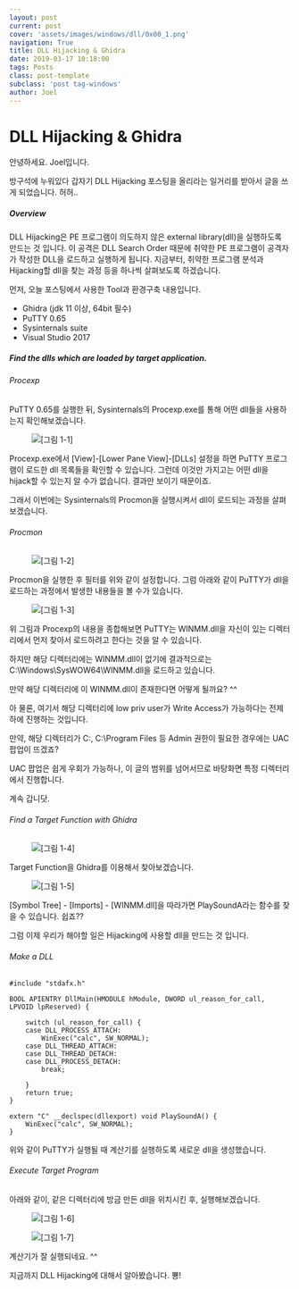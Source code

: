 ```yaml
---
layout: post
current: post
cover: 'assets/images/windows/dll/0x00_1.png'
navigation: True
title: DLL Hijacking & Ghidra
date: 2019-03-17 10:18:00
tags: Posts
class: post-template
subclass: 'post tag-windows'
author: Joel
---
```


# DLL Hijacking & Ghidra

안녕하세요. Joel입니다.

방구석에 누워있다 갑자기 DLL Hijacking 포스팅을 올리라는 일거리를 받아서 글을 쓰게 되었습니다. 허허..

##### Overview

DLL Hijacking은 PE 프로그램이 의도하지 않은 external library(dll)을 실행하도록 만드는 것 입니다. 
이 공격은 DLL Search Order 때문에 취약한 PE 프로그램이 공격자가 작성한 DLL을 로드하고 실행하게 됩니다.
지금부터, 취약한 프로그램 분석과 Hijacking할 dll을 찾는 과정 등을 하나씩 살펴보도록 하겠습니다.

먼저, 오늘 포스팅에서 사용한 Tool과 환경구축 내용입니다.

 - Ghidra (jdk 11 이상, 64bit 필수)
 - PuTTY 0.65
 - Sysinternals suite
 - Visual Studio 2017

##### Find the dlls which are loaded by target application.

###### Procexp

PuTTY 0.65를 실행한 뒤, Sysinternals의 Procexp.exe를 통해 어떤 dll들을 사용하는지 확인해보겠습니다.

<figure>
  <img data-action="zoom" src='{{ "/assets/images/windows/dll/0x00_2.png" | relative_url }}' alt='[그림 1-1]'>
</figure>

Procexp.exe에서 [View]-[Lower Pane View]-[DLLs] 설정을 하면 PuTTY 프로그램이 로드한 dll 목록들을 확인할 수 있습니다.
그런데 이것만 가지고는 어떤 dll을 hijack할 수 있는지 알 수가 없습니다. 결과만 보이기 때문이죠.

그래서 이번에는 Sysinternals의 Procmon을 실행시켜서 dll이 로드되는 과정을 살펴보겠습니다.

###### Procmon

<figure>
  <img data-action="zoom" src='{{ "/assets/images/windows/dll/0x00_3.png" | relative_url }}' alt='[그림 1-2]'>
</figure>

Procmon을 실행한 후 필터를 위와 같이 설정합니다. 그럼 아래와 같이 PuTTY가 dll을 로드하는 과정에서 발생한 내용들을 볼 수가 있습니다.

<figure>
  <img data-action="zoom" src='{{ "/assets/images/windows/dll/0x00_4.png" | relative_url }}' alt='[그림 1-3]'>
</figure>

위 그림과 Procexp의 내용을 종합해보면 PuTTY는 WINMM.dll을 자신이 있는 디렉터리에서 먼저 찾아서 로드하려고 한다는 것을 알 수 있습니다.

하지만 해당 디렉터리에는 WINMM.dll이 없기에 결과적으로는 C:\Windows\SysWOW64\WINMM.dll을 로드하고 있습니다.

만약 해당 디렉터리에 이 WINMM.dll이 존재한다면 어떻게 될까요? ^^

아 물론, 여기서 해당 디렉터리에 low priv user가 Write Access가 가능하다는 전제하에 진행하는 것입니다.

만약, 해당 디렉터리가 C:\, C:\Program Files 등 Admin 권한이 필요한 경우에는 UAC 팝업이 뜨겠죠?

UAC 팝업은 쉽게 우회가 가능하나, 이 글의 범위를 넘어서므로 바탕화면 특정 디렉터리에서 진행합니다.

계속 갑니닷.

###### Find a Target Function with Ghidra

<figure>
  <img data-action="zoom" src='{{ "/assets/images/windows/dll/0x00_5.png" | relative_url }}' alt='[그림 1-4]'>
</figure>

Target Function을 Ghidra를 이용해서 찾아보겠습니다.

<figure>
  <img data-action="zoom" src='{{ "/assets/images/windows/dll/0x00_1.png" | relative_url }}' alt='[그림 1-5]'>
</figure>

[Symbol Tree] - [Imports] - [WINMM.dll]을 따라가면 PlaySoundA라는 함수를 찾을 수 있습니다. 쉽죠??

그럼 이제 우리가 해야할 일은 Hijacking에 사용할 dll을 만드는 것 입니다.
 
###### Make a DLL

	
	#include "stdafx.h"

	BOOL APIENTRY DllMain(HMODULE hModule, DWORD ul_reason_for_call, LPVOID lpReserved) {

		switch (ul_reason_for_call) {
		case DLL_PROCESS_ATTACH:
			WinExec("calc", SW_NORMAL);
		case DLL_THREAD_ATTACH:
		case DLL_THREAD_DETACH:
		case DLL_PROCESS_DETACH:
			break;

		}
		return true;
	}

	extern "C" __declspec(dllexport) void PlaySoundA() {
		WinExec("calc", SW_NORMAL);
	}
	
위와 같이 PuTTY가 실행될 때 계산기를 실행하도록 새로운 dll을 생성했습니다.

###### Execute Target Program

아래와 같이, 같은 디렉터리에 방금 만든 dll을 위치시킨 후, 실행해보겠습니다.

<figure>
  <img data-action="zoom" src='{{ "/assets/images/windows/dll/0x00_6.png" | relative_url }}' alt='[그림 1-6]'>
</figure>

<figure>
  <img data-action="zoom" src='{{ "/assets/images/windows/dll/0x00_7.png" | relative_url }}' alt='[그림 1-7]'>
</figure>

계산기가 잘 실행되네요. ^^

지금까지 DLL Hijacking에 대해서 알아봤습니다. 뿅!